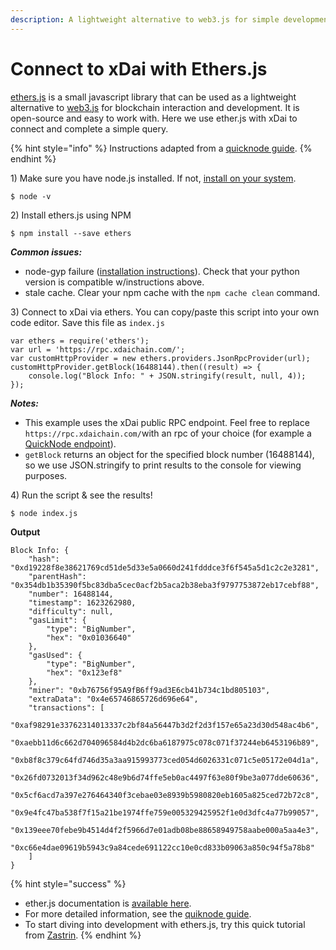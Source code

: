 ```yaml
---
description: A lightweight alternative to web3.js for simple development
---
```


# Connect to xDai with Ethers.js

[ethers.js](https://github.com/ethers-io/ethers.js/) is a small javascript library that can be used as a lightweight alternative to [web3.js](https://web3js.readthedocs.io/en/v1.3.4/) for blockchain interaction and development. It is open-source and easy to work with. Here we use ether.js with xDai to connect and complete a simple query.&#x20;

{% hint style="info" %}
Instructions adapted from a [quicknode guide](https://www.quicknode.com/guides/web3-sdks/how-to-connect-to-ethereum-network-with-ethers-js).
{% endhint %}

1\) Make sure you have node.js installed. If not, [install on your system](https://nodejs.org/en/).

```
$ node -v
```

2\) Install ethers.js using NPM

```
$ npm install --save ethers
```

_**Common issues:**_&#x20;

* node-gyp failure ([installation instructions](https://github.com/nodejs/node-gyp#installation)). Check that your python version is compatible w/instructions above.&#x20;
* stale cache. Clear your npm cache with the `npm cache clean` command.

3\) Connect to xDai via ethers. You can copy/paste this script into your own code editor. Save this file as `index.js`

```
var ethers = require('ethers');  
var url = 'https://rpc.xdaichain.com/';
var customHttpProvider = new ethers.providers.JsonRpcProvider(url);
customHttpProvider.getBlock(16488144).then((result) => {
    console.log("Block Info: " + JSON.stringify(result, null, 4));
});
```

_**Notes:**_

* This example uses the xDai public RPC endpoint. Feel free to replace `https://rpc.xdaichain.com/`with an rpc of your choice (for example a [QuickNode endpoint](https://blog.quiknode.io/xdai-network-is-live-on-quiknode/)).
* `getBlock` returns an object for the specified block number (16488144), so we use JSON.stringify to print results to the console for viewing purposes.

4\) Run the script & see the results!

```
$ node index.js
```

**Output**

```
Block Info: {
    "hash": "0xd19228f8e38621769cd51de5d33e5a0660d241fdddce3f6f545a5d1c2c2e3281",
    "parentHash": "0x354db1b35390f5bc83dba5cec0acf2b5aca2b38eba3f9797753872eb17cebf88",
    "number": 16488144,
    "timestamp": 1623262980,
    "difficulty": null,
    "gasLimit": {
        "type": "BigNumber",
        "hex": "0x01036640"
    },
    "gasUsed": {
        "type": "BigNumber",
        "hex": "0x123ef8"
    },
    "miner": "0xb76756f95A9fB6ff9ad3E6cb41b734c1bd805103",
    "extraData": "0x4e65746865726d696e64",
    "transactions": [
        "0xaf98291e33762314013337c2bf84a56447b3d2f2d3f157e65a23d30d548ac4b6",
        "0xaebb11d6c662d704096584d4b2dc6ba6187975c078c071f37244eb6453196b89",
        "0xb8f8c379c64fd746d35a3aa915993773ced054d6026331c071c5e05172e04d1a",
        "0x26fd0732013f34d962c48e9b6d74ffe5eb0ac4497f63e80f9be3a077dde60636",
        "0x5cf6acd7a397e276464340f3cebae03e8939b5980820eb1605a825ced72b72c8",
        "0x9e4fc47ba538f7f15a21be1974ffe759e005329425952f1e0d3dfc4a77b99057",
        "0x139eee70febe9b4514d4f2f5966d7e01adb08be88658949758aabe000a5aa4e3",
        "0xc66e4dae09619b5943c9a84cede691122cc10e0cd833b09063a850c94f5a78b8"
    ]
}
```

{% hint style="success" %}
* ether.js documentation is [available here](https://docs.ethers.io/v5/).
* For more detailed information, see the [quiknode guide](https://www.quicknode.com/guides/web3-sdks/how-to-connect-to-ethereum-network-with-ethers-js).
* To start diving into development with ethers.js, try this quick tutorial from [Zastrin](https://medium.com/zastrin/build-an-ethereum-dapp-using-ethers-js-c561f9c4dd2f).
{% endhint %}
